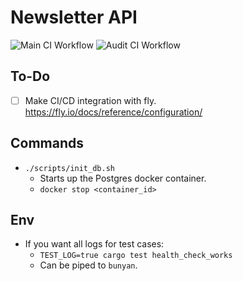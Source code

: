 # Newsletter API

![Main CI Workflow](https://github.com/EvanJP/newsletter/actions/workflows/main.yml/badge.svg)
![Audit CI Workflow](https://github.com/EvanJP/newsletter/actions/workflows/audit.yml/badge.svg)

## To-Do
- [ ] Make CI/CD integration with fly. https://fly.io/docs/reference/configuration/


## Commands
* `./scripts/init_db.sh`
    - Starts up the Postgres docker container.
    - `docker stop <container_id>`

## Env
- If you want all logs for test cases:
    - `TEST_LOG=true cargo test health_check_works`
    - Can be piped to `bunyan`. 